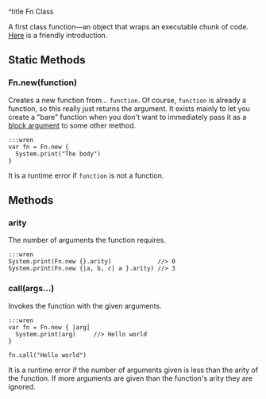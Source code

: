 ^title Fn Class

A first class function&mdash;an object that wraps an executable chunk of code.
[Here][functions] is a friendly introduction.

[functions]: ../../functions.html

## Static Methods

### Fn.**new**(function)

Creates a new function from... `function`. Of course, `function` is already a
function, so this really just returns the argument. It exists mainly to let you
create a "bare" function when you don't want to immediately pass it as a [block
argument](../functions.html#block-arguments) to some other method.

    :::wren
    var fn = Fn.new {
      System.print("The body")
    }

It is a runtime error if `function` is not a function.

## Methods

### **arity**

The number of arguments the function requires.

    :::wren
    System.print(Fn.new {}.arity)             //> 0
    System.print(Fn.new {|a, b, c| a }.arity) //> 3

### **call**(args...)

Invokes the function with the given arguments.

    :::wren
    var fn = Fn.new { |arg|
      System.print(arg)     //> Hello world
    }

    fn.call("Hello world")

It is a runtime error if the number of arguments given is less than the arity
of the function. If more arguments are given than the function's arity they are
ignored.
